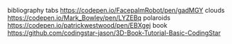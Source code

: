 bibliography
tabs
https://codepen.io/FacepalmRobot/pen/gadMGY
clouds
https://codepen.io/Mark_Bowley/pen/LYZEBq
polaroids
https://codepen.io/patrickwestwood/pen/EBXgej
book 
https://github.com/codingstar-jason/3D-Book-Tutorial-Basic-CodingStar
